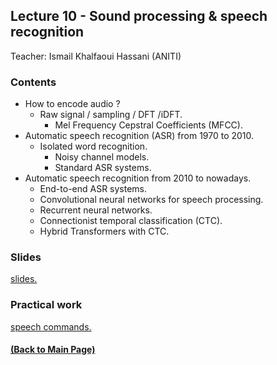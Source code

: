 ## Lecture 10 - Sound processing & speech recognition
Teacher: Ismail Khalfaoui Hassani (ANITI)

### Contents
+ How to encode audio ? 
  + Raw signal / sampling / DFT /iDFT.  
	+ Mel Frequency Cepstral Coefficients (MFCC).
+ Automatic speech recognition (ASR) from 1970 to 2010.
  + Isolated word recognition.
	+ Noisy channel models.
	+ Standard ASR systems.
+ Automatic speech recognition from 2010 to nowadays.
	+ End-to-end ASR systems.
	+ Convolutional neural networks for speech processing.
	+ Recurrent neural networks.
	+ Connectionist temporal classification (CTC). 
	+ Hybrid Transformers with CTC.

### Slides

[slides.](https://docs.google.com/presentation/d/1E6-Ief6l4nVNBMXCGZFzzeRCWWltB8ezpwtfjXDIlo4Lol/edit?usp=sharing)

### Practical work

[speech commands.](https://colab.research.google.com/drive/1uTH4HtWWH4SAdcoklHJIm0PW-q8MaHkmLol?usp=sharing)

#### [(Back to Main Page)](../index.md)
